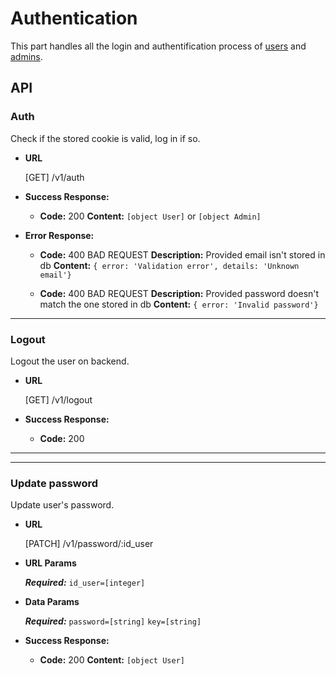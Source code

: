 # Authentication

This part handles all the login and authentification process of [users](./user.md) and [admins](./admin.md).

## API

### Auth

  Check if the stored cookie is valid, log in if so.

* **URL**

  [GET] /v1/auth

* **Success Response:**

  * **Code:** 200
    **Content:** `[object User]` or `[object Admin]`
 
* **Error Response:**

  * **Code:** 400 BAD REQUEST 
    **Description:** Provided email isn't stored in db 
    **Content:** `{ error: 'Validation error', details: 'Unknown email'}`

  * **Code:** 400 BAD REQUEST
    **Description:** Provided password doesn't match the one stored in db
    **Content:** `{ error: 'Invalid password'}`
---

### Logout

  Logout the user on backend.

* **URL**

  [GET] /v1/logout

* **Success Response:**

  * **Code:** 200
 
---

---

### Update password
  Update user's password.

* **URL**

  [PATCH] /v1/password/:id_user

*  **URL Params**

   ***Required:***
   `id_user=[integer]`

* **Data Params**

  ***Required:***
   `password=[string]`
   `key=[string]`

* **Success Response:**

  * **Code:** 200
    **Content:** `[object User]`